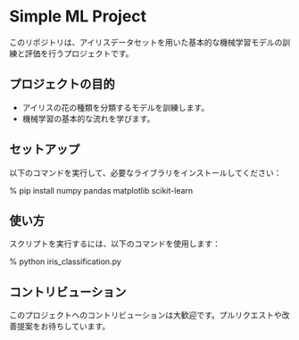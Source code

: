 # Simple ML Project

このリポジトリは、アイリスデータセットを用いた基本的な機械学習モデルの訓練と評価を行うプロジェクトです。

## プロジェクトの目的

- アイリスの花の種類を分類するモデルを訓練します。
- 機械学習の基本的な流れを学びます。

## セットアップ

以下のコマンドを実行して、必要なライブラリをインストールしてください：

% pip install numpy pandas matplotlib scikit-learn


## 使い方

スクリプトを実行するには、以下のコマンドを使用します：

% python iris_classification.py


## コントリビューション

このプロジェクトへのコントリビューションは大歓迎です。プルリクエストや改善提案をお待ちしています。
